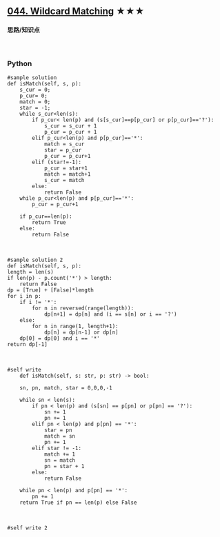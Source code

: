 ## [044. Wildcard Matching][1] ★★★
[1]: https://leetcode.com/problems/wildcard-matching/

    
#### 思路/知识点


  <br />  

### Python
    #sample solution
    def isMatch(self, s, p):
        s_cur = 0;
        p_cur= 0;
        match = 0;
        star = -1;
        while s_cur<len(s):
            if p_cur< len(p) and (s[s_cur]==p[p_cur] or p[p_cur]=='?'):
                s_cur = s_cur + 1
                p_cur = p_cur + 1
            elif p_cur<len(p) and p[p_cur]=='*':
                match = s_cur
                star = p_cur
                p_cur = p_cur+1
            elif (star!=-1):
                p_cur = star+1
                match = match+1
                s_cur = match
            else:
                return False
        while p_cur<len(p) and p[p_cur]=='*':
            p_cur = p_cur+1
             
        if p_cur==len(p):
            return True
        else:
            return False
        

  <br /> 

    #sample solution 2
    def isMatch(self, s, p):
    length = len(s)
    if len(p) - p.count('*') > length:
        return False
    dp = [True] + [False]*length
    for i in p:
        if i != '*':
            for n in reversed(range(length)):
                dp[n+1] = dp[n] and (i == s[n] or i == '?')
        else:
            for n in range(1, length+1):
                dp[n] = dp[n-1] or dp[n]
        dp[0] = dp[0] and i == '*'
    return dp[-1]

  <br /> 

    #self write
        def isMatch(self, s: str, p: str) -> bool:
        
        sn, pn, match, star = 0,0,0,-1
        
        while sn < len(s):
            if pn < len(p) and (s[sn] == p[pn] or p[pn] == '?'):
                sn += 1
                pn += 1
            elif pn < len(p) and p[pn] == '*':
                star = pn
                match = sn
                pn += 1
            elif star != -1:
                match += 1
                sn = match
                pn = star + 1
            else:
                return False

        while pn < len(p) and p[pn] == '*':
            pn += 1
        return True if pn == len(p) else False
                

  <br /> 

    #self write 2 
    
